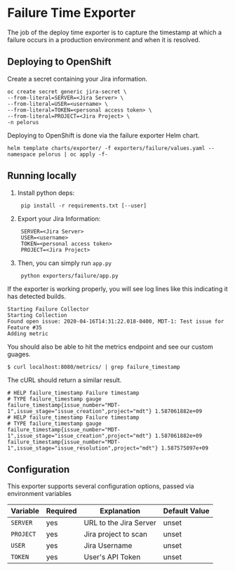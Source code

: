 # Failure Time Exporter

The job of the deploy time exporter is to capture the timestamp at which a failure occurs in a production environment and when it is resolved.

## Deploying to OpenShift

Create a secret containing your Jira information.

    oc create secret generic jira-secret \
    --from-literal=SERVER=<Jira Server> \
    --from-literal=USER=<username> \
    --from-literal=TOKEN=<personal access token> \
    --from-literal=PROJECT=<Jira Project> \
    -n pelorus


Deploying to OpenShift is done via the failure exporter Helm chart.

    helm template charts/exporter/ -f exporters/failure/values.yaml --namespace pelorus | oc apply -f-

## Running locally

1. Install python deps:

        pip install -r requirements.txt [--user]

2. Export your Jira Information:

        SERVER=<Jira Server> 
        USER=<username> 
        TOKEN=<personal access token> 
        PROJECT=<Jira Project>

3. Then, you can simply run `app.py`

        python exporters/failure/app.py

If the exporter is working properly, you will see log lines like this indicating it has detected builds.

    Starting Failure Collector
    Starting Collection
    Found open issue: 2020-04-16T14:31:22.018-0400, MDT-1: Test issue for Feature #35
    Adding metric

You should also be able to hit the metrics endpoint and see our custom guages.

    $ curl localhost:8080/metrics/ | grep failure_timestamp

The cURL should return a similar result.

    # HELP failure_timestamp Failure timestamp
    # TYPE failure_timestamp gauge
    failure_timestamp{issue_number="MDT-1",issue_stage="issue_creation",project="mdt"} 1.587061882e+09
    # HELP failure_timestamp Failure timestamp
    # TYPE failure_timestamp gauge
    failure_timestamp{issue_number="MDT-1",issue_stage="issue_creation",project="mdt"} 1.587061882e+09
    failure_timestamp{issue_number="MDT-1",issue_stage="issue_resolution",project="mdt"} 1.587575097e+09


## Configuration

This exporter supports several configuration options, passed via environment variables

| Variable | Required | Explanation | Default Value |
|---|---|---|---|
| `SERVER` | yes | URL to the Jira Server  | unset  |
| `PROJECT` | yes | Jira project to scan | unset |
| `USER` | yes | Jira Username | unset |
| `TOKEN` | yes | User's API Token | unset |
